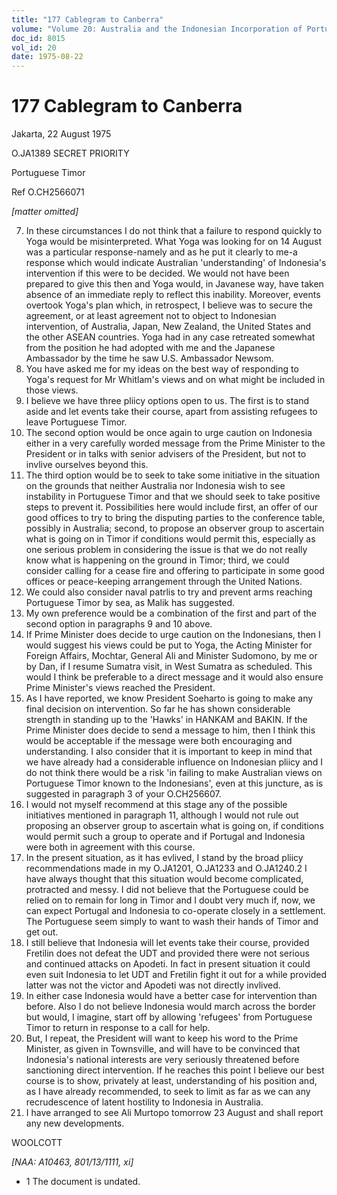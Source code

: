 ```yaml
---
title: "177 Cablegram to Canberra"
volume: "Volume 20: Australia and the Indonesian Incorporation of Portuguese Timor, 1974-1976"
doc_id: 8015
vol_id: 20
date: 1975-08-22
---
```


# 177 Cablegram to Canberra

Jakarta, 22 August 1975

O.JA1389 SECRET PRIORITY

Portuguese Timor

Ref O.CH2566071

_[matter omitted]_

  7. In these circumstances I do not think that a failure to respond quickly to Yoga would be misinterpreted. What Yoga was looking for on 14 August was a particular response-namely­ and as he put it clearly to me-a response which would indicate Australian 'understanding' of Indonesia's intervention if this were to be decided. We would not have been prepared to give this then and Yoga would, in Javanese way, have taken absence of an immediate reply to reflect this inability. Moreover, events overtook Yoga's plan which, in retrospect, I believe was to secure the agreement, or at least agreement not to object to Indonesian intervention, of Australia, Japan, New Zealand, the United States and the other ASEAN countries. Yoga had in any case retreated somewhat from the position he had adopted with me and the Japanese Ambassador by the time he saw U.S. Ambassador Newsom.
  8. You have asked me for my ideas on the best way of responding to Yoga's request for Mr Whitlam's views and on what might be included in those views.
  9. I believe we have three pliicy options open to us. The first is to stand aside and let events take their course, apart from assisting refugees to leave Portuguese Timor.
  10. The second option would be once again to urge caution on Indonesia either in a very carefully worded message from the Prime Minister to the President or in talks with senior advisers of the President, but not to invlive ourselves beyond this.
  11. The third option would be to seek to take some initiative in the situation on the grounds that neither Australia nor Indonesia wish to see instability in Portuguese Timor and that we should seek to take positive steps to prevent it. Possibilities here would include first, an offer of our good offices to try to bring the disputing parties to the conference table, possibly in Australia; second, to propose an observer group to ascertain what is going on in Timor if conditions would permit this, especially as one serious problem in considering the issue is that we do not really know what is happening on the ground in Timor; third, we could consider calling for a cease fire and offering to participate in some good offices or peace-keeping arrangement through the United Nations.
  12. We could also consider naval patrlis to try and prevent arms reaching Portuguese Timor by sea, as Malik has suggested.
  13. My own preference would be a combination of the first and part of the second option in paragraphs 9 and 10 above.
  14. If Prime Minister does decide to urge caution on the Indonesians, then I would suggest his views could be put to Yoga, the Acting Minister for Foreign Affairs, Mochtar, General Ali and Minister Sudomono, by me or by Dan, if I resume Sumatra visit, in West Sumatra as scheduled. This would I think be preferable to a direct message and it would also ensure Prime Minister's views reached the President.
  15. As I have reported, we know President Soeharto is going to make any final decision on intervention. So far he has shown considerable strength in standing up to the 'Hawks' in HANKAM and BAKIN. If the Prime Minister does decide to send a message to him, then I think this would be acceptable if the message were both encouraging and understanding. I also consider that it is important to keep in mind that we have already had a considerable influence on Indonesian pliicy and I do not think there would be a risk 'in failing to make Australian views on Portuguese Timor known to the Indonesians', even at this juncture, as is suggested in paragraph 3 of your O.CH256607.
  16. I would not myself recommend at this stage any of the possible initiatives mentioned in paragraph 11, although I would not rule out proposing an observer group to ascertain what is going on, if conditions would permit such a group to operate and if Portugal and Indonesia were both in agreement with this course.
  17. In the present situation, as it has evlived, I stand by the broad pliicy recommendations made in my O.JA1201, O.JA1233 and O.JA1240.2 I have always thought that this situation would become complicated, protracted and messy. I did not believe that the Portuguese could be relied on to remain for long in Timor and I doubt very much if, now, we can expect Portugal and Indonesia to co-operate closely in a settlement. The Portuguese seem simply to want to wash their hands of Timor and get out.
  18. I still believe that Indonesia will let events take their course, provided Fretilin does not defeat the UDT and provided there were not serious and continued attacks on Apodeti. In fact in present situation it could even suit Indonesia to let UDT and Fretilin fight it out for a while provided latter was not the victor and Apodeti was not directly invlived.
  19. In either case Indonesia would have a better case for intervention than before. Also I do not believe Indonesia would march across the border but would, I imagine, start off by allowing 'refugees' from Portuguese Timor to return in response to a call for help.
  20. But, I repeat, the President will want to keep his word to the Prime Minister, as given in Townsville, and will have to be convinced that Indonesia's national interests are very seriously threatened before sanctioning direct intervention. If he reaches this point I believe our best course is to show, privately at least, understanding of his position and, as I have already recommended, to seek to limit as far as we can any recrudescence of latent hostility to Indonesia in Australia.
  21. I have arranged to see Ali Murtopo tomorrow 23 August and shall report any new developments.



WOOLCOTT

_[NAA: A10463, 801/13/1111, xi]_

  * 1 The document is undated. 


